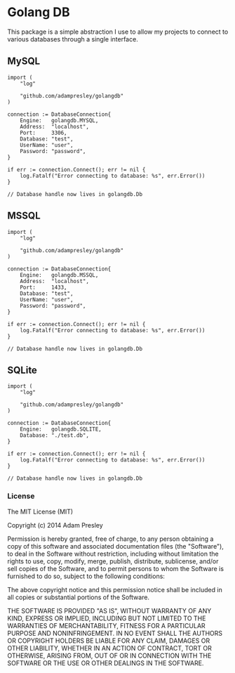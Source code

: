 # Golang DB

This package is a simple abstraction I use to allow my projects to connect to various databases through a single interface. 

## MySQL
```golang
import (
    "log"

    "github.com/adampresley/golangdb"
)

connection := DatabaseConnection{
    Engine:   golangdb.MYSQL,
    Address:  "localhost",
    Port:     3306,
    Database: "test",
    UserName: "user",
    Password: "password",
}

if err := connection.Connect(); err != nil {
    log.Fatalf("Error connecting to database: %s", err.Error())
}

// Database handle now lives in golangdb.Db
```

## MSSQL
```golang
import (
    "log"

    "github.com/adampresley/golangdb"
)

connection := DatabaseConnection{
    Engine:   golangdb.MSSQL,
    Address:  "localhost",
    Port:     1433,
    Database: "test",
    UserName: "user",
    Password: "password",
}

if err := connection.Connect(); err != nil {
    log.Fatalf("Error connecting to database: %s", err.Error())
}

// Database handle now lives in golangdb.Db
```

## SQLite
```golang
import (
    "log"

    "github.com/adampresley/golangdb"
)

connection := DatabaseConnection{
    Engine:   golangdb.SQLITE,
    Database: "./test.db",
}

if err := connection.Connect(); err != nil {
    log.Fatalf("Error connecting to database: %s", err.Error())
}

// Database handle now lives in golangdb.Db
```

### License
The MIT License (MIT)

Copyright (c) 2014 Adam Presley

Permission is hereby granted, free of charge, to any person obtaining a copy
of this software and associated documentation files (the "Software"), to deal
in the Software without restriction, including without limitation the rights
to use, copy, modify, merge, publish, distribute, sublicense, and/or sell
copies of the Software, and to permit persons to whom the Software is
furnished to do so, subject to the following conditions:

The above copyright notice and this permission notice shall be included in all
copies or substantial portions of the Software.

THE SOFTWARE IS PROVIDED "AS IS", WITHOUT WARRANTY OF ANY KIND, EXPRESS OR
IMPLIED, INCLUDING BUT NOT LIMITED TO THE WARRANTIES OF MERCHANTABILITY,
FITNESS FOR A PARTICULAR PURPOSE AND NONINFRINGEMENT. IN NO EVENT SHALL THE
AUTHORS OR COPYRIGHT HOLDERS BE LIABLE FOR ANY CLAIM, DAMAGES OR OTHER
LIABILITY, WHETHER IN AN ACTION OF CONTRACT, TORT OR OTHERWISE, ARISING FROM,
OUT OF OR IN CONNECTION WITH THE SOFTWARE OR THE USE OR OTHER DEALINGS IN THE
SOFTWARE.

